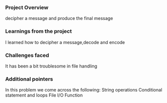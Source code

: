 ### Project Overview

 decipher a message  and produce the final message




### Learnings from the project

 I learned how to decipher a message,decode and encode


### Challenges faced

 It has been a bit troublesome in file handling


### Additional pointers

 In this problem we come across the following:
String operations
Conditional statement and loops
File I/O
Function


